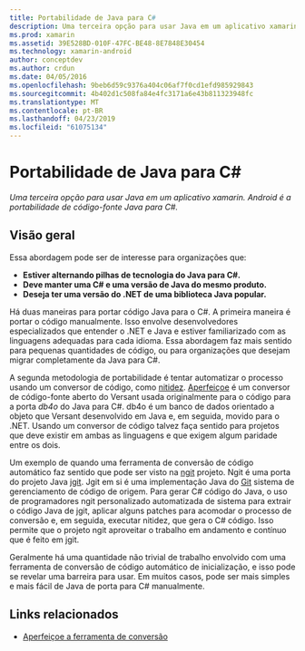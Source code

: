 ```yaml
---
title: Portabilidade de Java para C#
description: Uma terceira opção para usar Java em um aplicativo xamarin. Android é a portabilidade de código-fonte Java para C#.
ms.prod: xamarin
ms.assetid: 39E528BD-010F-47FC-BE48-8E7848E30454
ms.technology: xamarin-android
author: conceptdev
ms.author: crdun
ms.date: 04/05/2016
ms.openlocfilehash: 9beb6d59c9376a404c06af7f0cd1efd985929843
ms.sourcegitcommit: 4b402d1c508fa84e4fc3171a6e43b811323948fc
ms.translationtype: MT
ms.contentlocale: pt-BR
ms.lasthandoff: 04/23/2019
ms.locfileid: "61075134"
---
```

# <a name="porting-java-to-c"></a>Portabilidade de Java para C#

_Uma terceira opção para usar Java em um aplicativo xamarin. Android é a portabilidade de código-fonte Java para C#._

## <a name="overview"></a>Visão geral

Essa abordagem pode ser de interesse para organizações que:

-  **Estiver alternando pilhas de tecnologia do Java para C#.**
-  **Deve manter uma C# e uma versão de Java do mesmo produto.**
-  **Deseja ter uma versão do .NET de uma biblioteca Java popular.**


Há duas maneiras para portar código Java para o C#. A primeira maneira é portar o código manualmente. Isso envolve desenvolvedores especializados que entender o .NET e Java e estiver familiarizado com as linguagens adequadas para cada idioma. Essa abordagem faz mais sentido para pequenas quantidades de código, ou para organizações que desejam migrar completamente da Java para C#.

A segunda metodologia de portabilidade é tentar automatizar o processo usando um conversor de código, como [nitidez](https://github.com/mono/sharpen). [Aperfeiçoe](https://github.com/mono/sharpen) é um conversor de código-fonte aberto do Versant usada originalmente para o código para a porta *db4o* do Java para C#. db4o é um banco de dados orientado a objeto que Versant desenvolvido em Java e, em seguida, movido para o .NET. Usando um conversor de código talvez faça sentido para projetos que deve existir em ambas as linguagens e que exigem algum paridade entre os dois.

Um exemplo de quando uma ferramenta de conversão de código automático faz sentido que pode ser visto na [ngit](https://github.com/mono/ngit) projeto.
Ngit é uma porta do projeto Java [jgit](http://eclipse.org/).
Jgit em si é uma implementação Java do [Git](http://git-scm.com/) sistema de gerenciamento de código de origem. Para gerar C# código do Java, o uso de programadores ngit personalizado automatizada de sistema para extrair o código Java de jgit, aplicar alguns patches para acomodar o processo de conversão e, em seguida, executar nitidez, que gera o C# código. Isso permite que o projeto ngit aproveitar o trabalho em andamento e contínuo que é feito em jgit.

Geralmente há uma quantidade não trivial de trabalho envolvido com uma ferramenta de conversão de código automático de inicialização, e isso pode se revelar uma barreira para usar. Em muitos casos, pode ser mais simples e mais fácil de Java de porta para C# manualmente.



## <a name="related-links"></a>Links relacionados

- [Aperfeiçoe a ferramenta de conversão](https://github.com/mono/sharpen)
